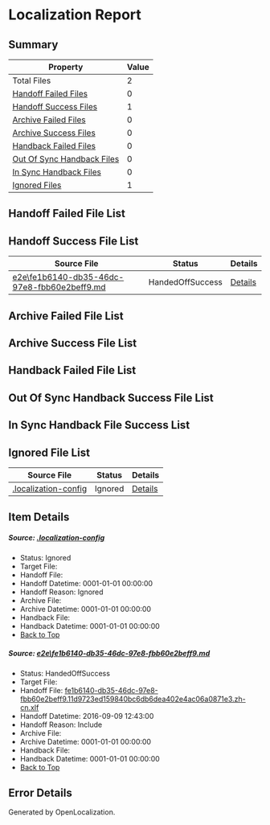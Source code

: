 # <a name='report-top'></a> Localization Report

## Summary
 Property | Value 
 -------- | ----- 
 Total Files | 2
[ Handoff Failed Files ](#handoff-failed-list)| 0
[ Handoff Success Files ](#handoff-success-list)| 1
[ Archive Failed Files ](#archive-failed-list)| 0
[ Archive Success Files ](#archive-success-list)| 0
[ Handback Failed Files ](#handback-failed-list)| 0
[ Out Of Sync Handback Files ](#outofsync-handback-success-list)| 0
[ In Sync Handback Files ](#insync-handback-success-list)| 0
[ Ignored Files ](#ignored-list)| 1

## <a name='handoff-failed-list'></a> Handoff Failed File List

## <a name='handoff-success-list'></a> Handoff Success File List
 Source File | Status | Details 
 ----------- | ------ | ------- 
 [e2e\fe1b6140-db35-46dc-97e8-fbb60e2beff9.md](https://github.com/OpenLocalizationTestOrg/ol-test0/blob/967dd484494357ffea1932e6e7ae13a2e2b2c4c9/e2e/fe1b6140-db35-46dc-97e8-fbb60e2beff9.md) | HandedOffSuccess | [Details](#1701cfbeac731b993c19743175a61feb672147d91)

## <a name='archive-failed-list'></a> Archive Failed File List

## <a name='archive-success-list'></a> Archive Success File List

## <a name='handback-failed-list'></a> Handback Failed File List

## <a name='outofsync-handback-success-list'></a> Out Of Sync Handback Success File List

## <a name='insync-handback-success-list'></a> In Sync Handback File Success List

## <a name='ignored-list'></a> Ignored File List
 Source File | Status | Details 
 ----------- | ------ | ------- 
 [.localization-config](https://github.com/OpenLocalizationTestOrg/ol-test0/blob/967dd484494357ffea1932e6e7ae13a2e2b2c4c9/.localization-config) | Ignored | [Details](#c268a05ecaa7ec85942ed632c29928ee5bd6da8d0)

## Item Details
##### <a name='c268a05ecaa7ec85942ed632c29928ee5bd6da8d0'></a> Source: [.localization-config](https://github.com/OpenLocalizationTestOrg/ol-test0/blob/967dd484494357ffea1932e6e7ae13a2e2b2c4c9/.localization-config)
* Status: Ignored
* Target File: 
* Handoff File: 
* Handoff Datetime: 0001-01-01 00:00:00
* Handoff Reason: Ignored
* Archive File: 
* Archive Datetime: 0001-01-01 00:00:00
* Handback File: 
* Handback Datetime: 0001-01-01 00:00:00
* [Back to Top](#report-top)

##### <a name='1701cfbeac731b993c19743175a61feb672147d91'></a> Source: [e2e\fe1b6140-db35-46dc-97e8-fbb60e2beff9.md](https://github.com/OpenLocalizationTestOrg/ol-test0/blob/967dd484494357ffea1932e6e7ae13a2e2b2c4c9/e2e/fe1b6140-db35-46dc-97e8-fbb60e2beff9.md)
* Status: HandedOffSuccess
* Target File: 
* Handoff File: [fe1b6140-db35-46dc-97e8-fbb60e2beff9.11d9723ed159840bc6db6dea402e4ac06a0871e3.zh-cn.xlf](https://github.com/OpenLocalizationTestOrg/ol-test0-handoff/blob/6e05f1543a136cfc0b267ade0a8ef411eb889a56/ol-handoff/OpenLocalizationTestOrg/ol-test0-zhcn/yuwzho/ht/fe1b6140-db35-46dc-97e8-fbb60e2beff9.11d9723ed159840bc6db6dea402e4ac06a0871e3.zh-cn.xlf)
* Handoff Datetime: 2016-09-09 12:43:00
* Handoff Reason: Include
* Archive File: 
* Archive Datetime: 0001-01-01 00:00:00
* Handback File: 
* Handback Datetime: 0001-01-01 00:00:00
* [Back to Top](#report-top)


## Error Details

Generated by OpenLocalization.
